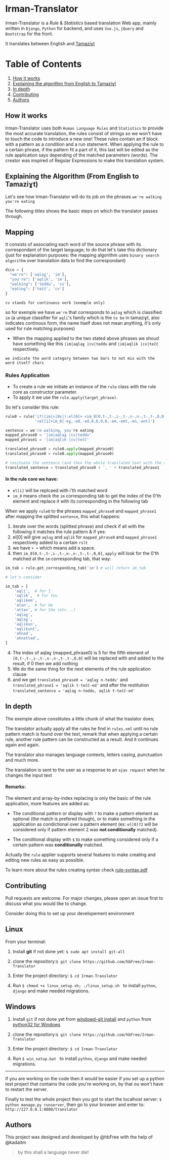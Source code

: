 # Irman-Translator

Irman-Translator is a *Rule* & *Statistics* based translation Web app, mainly written in `Django`, `Python` for backend, and uses `Vue.js`, `jQuery` and `Bootstrap` for the front.

It translates between English and [Tamaziɣt](https://en.wikipedia.org/wiki/Berber_languages "Learn about Berber languages")

# Table of Contents

1. [How it works](#how-it-works)
1. [Explaining the algorithm from English to Tamaziɣt](#explaining-the-algorithm-from-english-to-tamazi%C9%A3t)
2. [In depth](#in-depth)
2. [Contributing](#contributing)
3. [Authors](#authors)

## How it works

Irman-Translator uses both `Human Language Rules` and `Statistics` to provide the most accurate translation, the rules consist of strings so we won't have to touch the code to introduce a new one! These rules contain an if block with a pattern as a condition and a run statement. When applying the rule to a certain phrase, if the pattern fit a part of it, this last will be edited as the rule application says depending of the matched parameters (words). The creator was inspired of Regular Expressions to make this translation system.

## Explaining the Algorithm (From English to Tamaziɣt)

Let's see how Irman-Translator will do its job on the phrases `we're walking` `you're eating` 

The following titles shows the basic steps on which the translator passes through.
## Mapping

It consists of associating each word of the source phrase with its correspondant of the target language;
to do that let's take this dictionary (just for explanation purposes: the mapping algorithm uses `binary search algorithm` over translation data to find the correspondant)

```python
dico = {
  "we're": ['aqlaɣ', 'im'],
  "you're": ['aqlik', 'im'],
  "walking": ['teddu', 'cv'],
  "eating": ['tečč', 'cv']  
}
```
```
cv stands for continuous verb (exemple only)
```
so for exemple we have `we're` that corresponds to `aqlaɣ` which is classified `im` (a unique classifier for `aqli`'s family which is the `to be` in tamaziɣt, also indicates continous form, the name itself does not mean anything, it's only used for rule matching purposes)
  
- When the mapping applied to the two stated above phrases we shoud have something like this `|im|aqlaɣ |cv|teddu` and `|im|aqlik |cv|tečč` respectively.

```
we indicate the word category between two bars to not mix with the word itself chars  
```
### Rules Application

- To create a rule we initiate an instance of the `rule` class with the rule core as constructor parameter.
- To apply it we use the `rule.apply(target_phrase)`.

So let's consider this rule:

```python
rule0 = rule('if(|im|>|0v|):el[0]+ +im_0[0,t-,t-,i-,t-,n-,n-,t-,t-,0,0]'
             '+el[1]+im_0[-eɣ,-ed,-ed,0,0,0,0,-em,-emt,-en,-ent]')

sentence = we're walking, you're eating
mapped_phrase0 = '|im|aqlaɣ |cv|teddu'
mapped_phrase1 = '|im|aqlik |cv|tečč'

translated_phrase0 = rule0.apply(mapped_phrase0)
translated_phrase0 = rule0.apply(mapped_phrase0)

# resituate the sentence (and then the whole translated text with the right separators (commas, dots...))
translated_sentence = translated_phrase0 + ', ' + translated_phrase1 
```
#### In the rule core we have:
- `el[i]` will be replcaed with i'th matched word
- `im_0` means check the `im` corresponding tab to get the index of the 0'th element and replace it with its corresponding in the following tab

When we apply `rule0` to the phrases `mapped_phrase0` and `mapped_phrase1` after mapping the splitted `sentence`, this what happens:

1. iterate over the words (splitted phrase) and check if all with the following it matches the rule pattern & if yes:
  1. el[0] will give `aqlaɣ` and `aqlik` for `mapped_phrase0` and `mapped_phrase1` respectively added to a certain `rslt`
  2. we have `+ +` which means add a space.
  3. then `im_0[0,t-,t-,i-,t-,n-,n-,t-,t-,0,0]`, `apply` will look for the 0'th matched at the `im` corresponding tab, 
     that way:

```python
im_tab = rule.get_corresponding_tab('im') # will return im_tab

# let's consider

im_tab = [
    'aqli',  # for I
    'aqlik',  # for You
    'aqlikem', 
    'atan',  # for He
    'attan', # for She (etc...)
    'aqlaɣ',
    'aqlaɣ',
    'aqlikun',
    'aqlikunt',
    'ahnad',
    'ahnettad',
]
```
  4. The index of aqlaɣ (mapped_phrase0) is 5 for the fifth element of `[0,t-,t-,i-,t-,n-,n-,t-,t-,0,0]` will be replaced 
     with and added to the result, if 0 then we add nothing
  5. We do the same thing for the next elements of the rule application clause
  6. and we get `translated_phrase0 = 'aqlaɣ n-teddu'` and `translated_phrase1 = 'aqlik t-tečč-ed'` and after the 
     restitution `translated_sentence = 'aqlaɣ n-teddu, aqlik t-tečč-ed'`

## In depth

The exemple above constitutes a little chunk of what the traslator does;

The translator actually apply all the rules he find in `rules.xml` until no rule pattern match is found over the text, remark that when applying a certain rule, another rule pattern can be constructed as a result. And it continues again and again.

The translator also manages language contexts, letters casing, punctuation and much more.

The translation is sent to the user as a response to an `ajax request` when he changes the input text

#### Remarks:
The element and array-by-index replacing is only the basic of the rule application, more features are added as:
- The conditional pattern or display with `?` to make a pattern element as optional (the match is prefered though), or 
  to make something in the application as condictional over a pattern element (ex: `el[0]?2` will be considered only if 
  pattern element 2 was **not conditionally** matched).

- The conditional display with `$` to make something considered only if a certain pattern was **conditionally** matched.

Actually the `rule` applier supports  several features to make creating and editing new rules as easy as possible.

To learn more about the rules creating syntax check  [rule-syntax.pdf](https://github.com/hbFree/Irman-Translator/blob/master/rule-syntax.pdf")



## Contributing
Pull requests are welcome. For major changes, please open an issue first to discuss what you would like to change.

Consider doing this to set up your developement environment

## Linux

From your terminal:
1. Install **git** if not done yet: `$ sudo apt install git-all`

2. clone the repository:`$ git clone https://github.com/hbFree/Irman-Translator`

3. Enter the project directory: `$ cd Irman-Translator `

4. Run `$ chmod +x linux_setup.sh; ./linux_setup.sh ` to install `python`, `django` and make needed migrations.

## Windows

1. Install `git` if not done yet from [windowd-git install](https://gitforwindows.org/) and `python` from  [python32 for Windows](https://www.python.org/downloads/windows/)

2. clone the repository:`$ git clone https://github.com/hbFree/Irman-Translator`

3. Enter the project directory: `$ cd Irman-Translator `

4. Run `$ win_setup.bat ` to install `python`, `django` and make needed migrations.

---

If you are working on the code then it would be easier if you set up a python test project that contains the code you're working on, by that ou won't have to restart the server.

Finally to test the whole project then you got to start the localhost server: `$ python manage.py runserver`, then  go to your browser and enter to: `http://127.0.0.1:8000/translator` 
## Authors
This project was designed and developed by @hbFree with the help of @kadaitm
> by this shall a language never die!